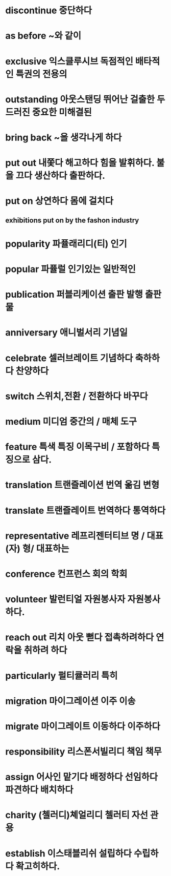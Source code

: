 # discontinue 중단하다

# as before ~와 같이

# exclusive 익스클루시브 독점적인 배타적인 특권의 전용의 

# outstanding  아웃스탠딩 뛰어난 걸출한 두드러진 중요한 미해결된

# bring back ~을 생각나게 하다 

# put out 내쫓다 해고하다 힘을 발휘하다. 불을 끄다 생산하다 출판하다.

# put on 상연하다 몸에 걸치다 
## exhibitions put on by the fashon industry 



# popularity 파퓰래리디(티) 인기

# popular 파퓰럴 인기있는 일반적인

# publication 퍼블리케이션 출판 발행 출판물

# anniversary 애니벌서리 기념일

# celebrate 셀러브레이트 기념하다 축하하다 찬양하다

# switch 스위치,전환 / 전환하다 바꾸다

# medium 미디엄 중간의 / 매체 도구

# feature 특색 특징 이목구비 / 포함하다 특징으로 삼다.

# translation 트랜즐레이션 번역 옮김 변형

# translate  트랜즐레이트 번역하다 통역하다

# representative 레프리젠터티브 명 / 대표(자) 형/ 대표하는

# conference 컨프런스 회의 학회 

# volunteer 발런티얼 자원봉사자  자원봉사하다.

# reach out 리치 아웃 뻗다 접촉하려하다 연락을 취하려 하다

# particularly 펄티큘러리 특히 

# migration 마이그레이션 이주 이송

# migrate 마이그레이트 이동하다 이주하다

# responsibility 리스폰서빌리디 책임 책무

# assign 어사인 맡기다 배정하다 선임하다 파견하다 배치하다

# charity  (첼러디)쳬얼리디 첼러티 자선 관용
 
# establish 이스태블리쉬 설립하다 수립하다 확고히하다.

# 

